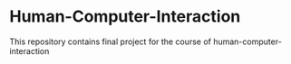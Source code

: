 # Human-Computer-Interaction
This repository contains final project for the course of human-computer-interaction
